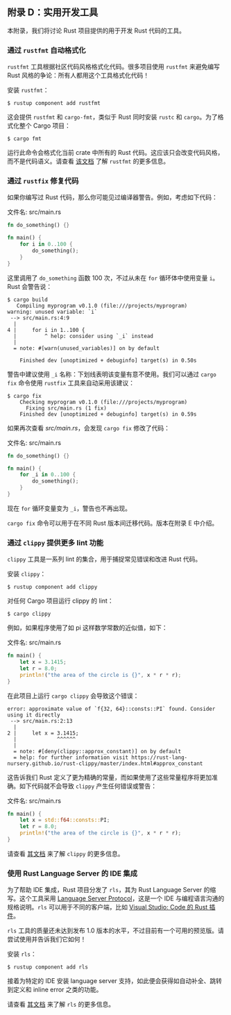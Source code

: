 ## 附录 D：实用开发工具

本附录，我们将讨论 Rust 项目提供的用于开发 Rust 代码的工具。

### 通过 `rustfmt` 自动格式化

`rustfmt` 工具根据社区代码风格格式化代码。很多项目使用 `rustfmt` 来避免编写 Rust 风格的争论：所有人都用这个工具格式化代码！

安装 `rustfmt`：

```text
$ rustup component add rustfmt
```

这会提供 `rustfmt` 和 `cargo-fmt`，类似于 Rust 同时安装 `rustc` 和 `cargo`。为了格式化整个 Cargo 项目：

```text
$ cargo fmt
```

运行此命令会格式化当前 crate 中所有的 Rust 代码。这应该只会改变代码风格，而不是代码语义。请查看 [该文档][rustfmt] 了解 `rustfmt` 的更多信息。

[rustfmt]: https://github.com/rust-lang-nursery/rustfmt

### 通过 `rustfix` 修复代码

如果你编写过 Rust 代码，那么你可能见过编译器警告。例如，考虑如下代码：

<span class="filename">文件名: src/main.rs</span>

```rust
fn do_something() {}

fn main() {
    for i in 0..100 {
        do_something();
    }
}
```

这里调用了 `do_something` 函数 100 次，不过从未在 `for` 循环体中使用变量 `i`。Rust 会警告说：

```text
$ cargo build
   Compiling myprogram v0.1.0 (file:///projects/myprogram)
warning: unused variable: `i`
 --> src/main.rs:4:9
  |
4 |     for i in 1..100 {
  |         ^ help: consider using `_i` instead
  |
  = note: #[warn(unused_variables)] on by default

    Finished dev [unoptimized + debuginfo] target(s) in 0.50s
```

警告中建议使用 `_i` 名称：下划线表明该变量有意不使用。我们可以通过 `cargo fix` 命令使用 `rustfix` 工具来自动采用该建议：

```text
$ cargo fix
    Checking myprogram v0.1.0 (file:///projects/myprogram)
      Fixing src/main.rs (1 fix)
    Finished dev [unoptimized + debuginfo] target(s) in 0.59s
```

如果再次查看 *src/main.rs*，会发现 `cargo fix` 修改了代码：

<span class="filename">文件名: src/main.rs</span>

```rust
fn do_something() {}

fn main() {
    for _i in 0..100 {
        do_something();
    }
}
```

现在 `for` 循环变量变为 `_i`，警告也不再出现。

`cargo fix` 命令可以用于在不同 Rust 版本间迁移代码。版本在附录 E 中介绍。

### 通过 `clippy` 提供更多 lint 功能

`clippy` 工具是一系列 lint 的集合，用于捕捉常见错误和改进 Rust 代码。

安装 `clippy`：

```text
$ rustup component add clippy
```

对任何 Cargo 项目运行 clippy 的 lint：

```text
$ cargo clippy
```

例如，如果程序使用了如 pi 这样数学常数的近似值，如下：

<span class="filename">文件名: src/main.rs</span>

```rust
fn main() {
    let x = 3.1415;
    let r = 8.0;
    println!("the area of the circle is {}", x * r * r);
}
```

在此项目上运行 `cargo clippy` 会导致这个错误：

```text
error: approximate value of `f{32, 64}::consts::PI` found. Consider using it directly
 --> src/main.rs:2:13
  |
2 |     let x = 3.1415;
  |             ^^^^^^
  |
  = note: #[deny(clippy::approx_constant)] on by default
  = help: for further information visit https://rust-lang-nursery.github.io/rust-clippy/master/index.html#approx_constant
```

这告诉我们 Rust 定义了更为精确的常量，而如果使用了这些常量程序将更加准确。如下代码就不会导致 `clippy` 产生任何错误或警告：

<span class="filename">文件名: src/main.rs</span>

```rust
fn main() {
    let x = std::f64::consts::PI;
    let r = 8.0;
    println!("the area of the circle is {}", x * r * r);
}
```

请查看 [其文档][clippy] 来了解 `clippy` 的更多信息。

[clippy]: https://github.com/rust-lang/rust-clippy

### 使用 Rust Language Server 的 IDE 集成

为了帮助 IDE 集成，Rust 项目分发了 `rls`，其为 Rust Language Server 的缩写。这个工具采用 [Language Server Protocol][lsp]，这是一个 IDE 与编程语言沟通的规格说明。`rls` 可以用于不同的客户端，比如 [Visual Studio: Code 的 Rust 插件][vscode]。

[lsp]: http://langserver.org/
[vscode]: https://marketplace.visualstudio.com/items?itemName=rust-lang.rust

`rls` 工具的质量还未达到发布 1.0 版本的水平，不过目前有一个可用的预览版。请尝试使用并告诉我们它如何！

安装 `rls`：

```text
$ rustup component add rls
```

接着为特定的 IDE 安装 language server 支持，如此便会获得如自动补全、跳转到定义和 inline error 之类的功能。

请查看 [其文档][rls] 来了解 `rls` 的更多信息。

[rls]: https://github.com/rust-lang/rls
